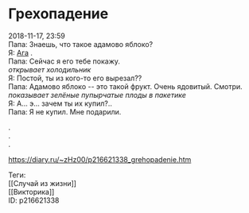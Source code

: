 Грехопадение
=============

   
 2018-11-17, 23:59   
  Папа: Знаешь, что такое адамово яблоко?   
 Я:  [Ага](https://ru.wikipedia.org/wiki/%D0%92%D1%8B%D1%81%D1%82%D1%83%D0%BF_%D0%B3%D0%BE%D1%80%D1%82%D0%B0%D0%BD%D0%B8)  .   
 Папа: Сейчас я его тебе покажу.   
 *открывает холодильник*   
 Я: Постой, ты из кого-то его вырезал??   
 Папа: Адамово яблоко -- это такой фрукт. Очень ядовитый. Смотри.   
 *показывает зелёные пупырчатые плоды в пакетике*   
 Я: А... э... зачем ты их купил?..   
 Папа: Я не купил. Мне подарили.   
   
 .   
 .   
 .   
    
 <https://diary.ru/~zHz00/p216621338_grehopadenie.htm>   
   
 Теги:   
 [[Случай из жизни]]   
 [[Викторика]]   
 ID: p216621338